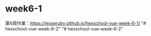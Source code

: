 # week6-1

第6周作業：https://jesseruby.github.io/hexschool-vue-week-6-1/
"# hexschool-vue-week-6-2" 
"# hexschool-vue-week-6-2" 
